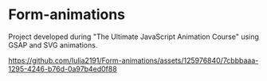 # Form-animations
Project developed during "The Ultimate JavaScript Animation Course" using GSAP and SVG animations.




https://github.com/Iulia2191/Form-animations/assets/125976840/7cbbbaaa-1295-4246-b76d-0a97b4ed0f88




